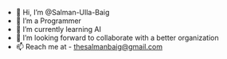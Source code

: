 - 👋 Hi, I’m @Salman-Ulla-Baig
- 👀 I’m a Programmer
- 🌱 I’m currently learning AI
- 💞️ I’m looking forward to collaborate with a better organization
- 📫 Reach me at - thesalmanbaig@gmail.com

<!---
Salman-Ulla-Baig/Salman-Ulla-Baig is a ✨ special ✨ repository because its `README.md` (this file) appears on your GitHub profile.
You can click the Preview link to take a look at your changes.
--->
